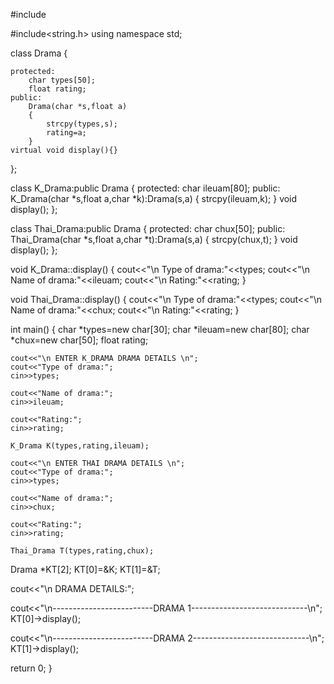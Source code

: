 #include<iostream>
    
#include<string.h>
using namespace std;

class Drama
{
    
    protected:
        char types[50];
        float rating;
    public:
        Drama(char *s,float a)
        {
            strcpy(types,s);
            rating=a;
        }
    virtual void display(){}
};

class K_Drama:public Drama
{
    protected:
        char ileuam[80];
    public:
        K_Drama(char *s,float a,char *k):Drama(s,a)
        {
            strcpy(ileuam,k);
        }
    void display();
};

class Thai_Drama:public Drama
{
    protected:
        char chux[50];
    public:
        Thai_Drama(char *s,float a,char *t):Drama(s,a)
        {
            strcpy(chux,t);
        }
    void display();
};

void K_Drama::display()
{
    cout<<"\n Type of drama:"<<types;
    cout<<"\n Name of drama:"<<ileuam;
    cout<<"\n Rating:"<<rating;
}

void Thai_Drama::display()
{
    cout<<"\n Type of drama:"<<types;
    cout<<"\n Name of drama:"<<chux;
    cout<<"\n Rating:"<<rating;
}

int main()
{
    char *types=new char[30];
    char *ileuam=new char[80];
    char *chux=new char[50];
    float rating;

    cout<<"\n ENTER K_DRAMA DRAMA DETAILS \n";
    cout<<"Type of drama:";
    cin>>types;

    cout<<"Name of drama:";
    cin>>ileuam;

    cout<<"Rating:";
    cin>>rating;

    K_Drama K(types,rating,ileuam);

    cout<<"\n ENTER THAI DRAMA DETAILS \n";
    cout<<"Type of drama:";
    cin>>types;

    cout<<"Name of drama:";
    cin>>chux;

    cout<<"Rating:";
    cin>>rating;

    Thai_Drama T(types,rating,chux);

Drama *KT[2];
KT[0]=&K;
KT[1]=&T;

cout<<"\n DRAMA DETAILS:";

cout<<"\n-------------------------DRAMA 1-----------------------------\n";
KT[0]->display();

cout<<"\n-------------------------DRAMA 2-----------------------------\n";
KT[1]->display();

return 0;
}
